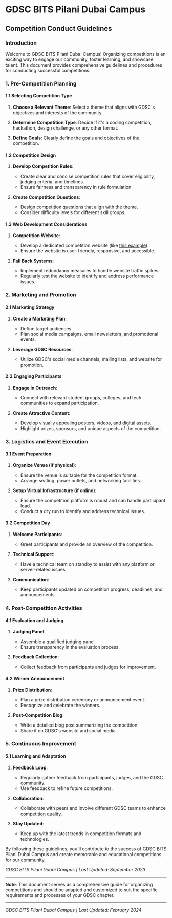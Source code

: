 # GDSC BITS Pilani Dubai Campus
## Competition Conduct Guidelines

### Introduction
Welcome to GDSC BITS Pilani Dubai Campus! Organizing competitions is an exciting way to engage our community, foster learning, and showcase talent. This document provides comprehensive guidelines and procedures for conducting successful competitions.

### 1. Pre-Competition Planning

#### 1.1 Selecting Competition Type
1. **Choose a Relevant Theme**: Select a theme that aligns with GDSC's objectives and interests of the community.

2. **Determine Competition Type**: Decide if it's a coding competition, hackathon, design challenge, or any other format.

3. **Define Goals**: Clearly define the goals and objectives of the competition.

#### 1.2 Competition Design
1. **Develop Competition Rules**:
   - Create clear and concise competition rules that cover eligibility, judging criteria, and timelines.
   - Ensure fairness and transparency in rule formulation.

2. **Create Competition Questions**:
   - Design competition questions that align with the theme.
   - Consider difficulty levels for different skill groups.

#### 1.3 Web Development Considerations
1. **Competition Website**:
   - Develop a dedicated competition website (like [this example](https://gdschunt.pythonanywhere.com/)).
   - Ensure the website is user-friendly, responsive, and accessible.

2. **Fall Back Systems**:
   - Implement redundancy measures to handle website traffic spikes.
   - Regularly test the website to identify and address performance issues.

### 2. Marketing and Promotion

#### 2.1 Marketing Strategy
1. **Create a Marketing Plan**:
   - Define target audiences.
   - Plan social media campaigns, email newsletters, and promotional events.

2. **Leverage GDSC Resources**:
   - Utilize GDSC's social media channels, mailing lists, and website for promotion.

#### 2.2 Engaging Participants
1. **Engage in Outreach**:
   - Connect with relevant student groups, colleges, and tech communities to expand participation.

2. **Create Attractive Content**:
   - Develop visually appealing posters, videos, and digital assets.
   - Highlight prizes, sponsors, and unique aspects of the competition.

### 3. Logistics and Event Execution

#### 3.1 Event Preparation
1. **Organize Venue (if physical)**:
   - Ensure the venue is suitable for the competition format.
   - Arrange seating, power outlets, and networking facilities.

2. **Setup Virtual Infrastructure (if online)**:
   - Ensure the competition platform is robust and can handle participant load.
   - Conduct a dry run to identify and address technical issues.

#### 3.2 Competition Day
1. **Welcome Participants**:
   - Greet participants and provide an overview of the competition.

2. **Technical Support**:
   - Have a technical team on standby to assist with any platform or server-related issues.

3. **Communication**:
   - Keep participants updated on competition progress, deadlines, and announcements.

### 4. Post-Competition Activities

#### 4.1 Evaluation and Judging
1. **Judging Panel**:
   - Assemble a qualified judging panel.
   - Ensure transparency in the evaluation process.

2. **Feedback Collection**:
   - Collect feedback from participants and judges for improvement.

#### 4.2 Winner Announcement
1. **Prize Distribution**:
   - Plan a prize distribution ceremony or announcement event.
   - Recognize and celebrate the winners.

2. **Post-Competition Blog**:
   - Write a detailed blog post summarizing the competition.
   - Share it on GDSC's website and social media.

### 5. Continuous Improvement

#### 5.1 Learning and Adaptation
1. **Feedback Loop**:
   - Regularly gather feedback from participants, judges, and the GDSC community.
   - Use feedback to refine future competitions.

2. **Collaboration**:
   - Collaborate with peers and involve different GDSC teams to enhance competition quality.

3. **Stay Updated**:
   - Keep up with the latest trends in competition formats and technologies.

By following these guidelines, you'll contribute to the success of GDSC BITS Pilani Dubai Campus and create memorable and educational competitions for our community.

*GDSC BITS Pilani Dubai Campus | Last Updated: September 2023*

---

**Note**: This document serves as a comprehensive guide for organizing competitions and should be adapted and customized to suit the specific requirements and processes of your GDSC chapter.

---
*GDSC BITS Pilani Dubai Campus | Last Updated: February 2024*